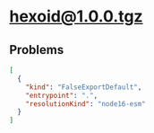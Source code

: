 # hexoid@1.0.0.tgz

## Problems

```json
[
  {
    "kind": "FalseExportDefault",
    "entrypoint": ".",
    "resolutionKind": "node16-esm"
  }
]
```